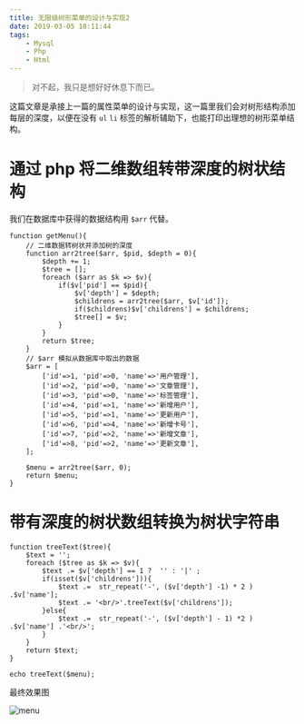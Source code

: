 ```yaml
---
title: 无限级树形菜单的设计与实现2
date: 2019-03-05 18:11:44
tags: 
    - Mysql
    - Php
    - Html
---
```


> 对不起，我只是想好好休息下而已。


这篇文章是承接上一篇的属性菜单的设计与实现，这一篇里我们会对树形结构添加每层的深度，以便在没有 `ul` `li` 标签的解析辅助下，也能打印出理想的树形菜单结构。


<!-- more  -->

# 通过 php 将二维数组转带深度的树状结构 

我们在数据库中获得的数据结构用 `$arr` 代替。

```
function getMenu(){
    // 二维数据转树状并添加树的深度
    function arr2tree($arr, $pid, $depth = 0){
        $depth += 1;
        $tree = [];
        foreach ($arr as $k => $v){
            if($v['pid'] == $pid){
                $v['depth'] = $depth;
                $childrens = arr2tree($arr, $v['id']);
                if($childrens)$v['childrens'] = $childrens;
                $tree[] = $v;
            }
        }
        return $tree;
    }
    // $arr 模拟从数据库中取出的数据
    $arr = [
        ['id'=>1, 'pid'=>0, 'name'=>'用户管理'],
        ['id'=>2, 'pid'=>0, 'name'=>'文章管理'],
        ['id'=>3, 'pid'=>0, 'name'=>'标签管理'],
        ['id'=>4, 'pid'=>1, 'name'=>'新增用户'],
        ['id'=>5, 'pid'=>1, 'name'=>'更新用户'],
        ['id'=>6, 'pid'=>4, 'name'=>'新增卡号'],
        ['id'=>7, 'pid'=>2, 'name'=>'新增文章'],
        ['id'=>8, 'pid'=>2, 'name'=>'更新文章'],
    ];

    $menu = arr2tree($arr, 0);
    return $menu;
}

```


# 带有深度的树状数组转换为树状字符串

```
function treeText($tree){
    $text = '';
    foreach ($tree as $k => $v){
        $text .= $v['depth'] == 1 ?  '' : '|' ;
        if(isset($v['childrens'])){
            $text .=  str_repeat('-', ($v['depth'] -1) * 2 ) .$v['name'];
            $text .= '<br/>'.treeText($v['childrens']);
        }else{
            $text .=  str_repeat('-', ($v['depth'] - 1) *2 ) .$v['name'] .'<br/>';
        }
    }
    return $text;
}

echo treeText($menu);
```

最终效果图

![menu](https://s1.ax1x.com/2020/04/07/GcpuUs.png)
